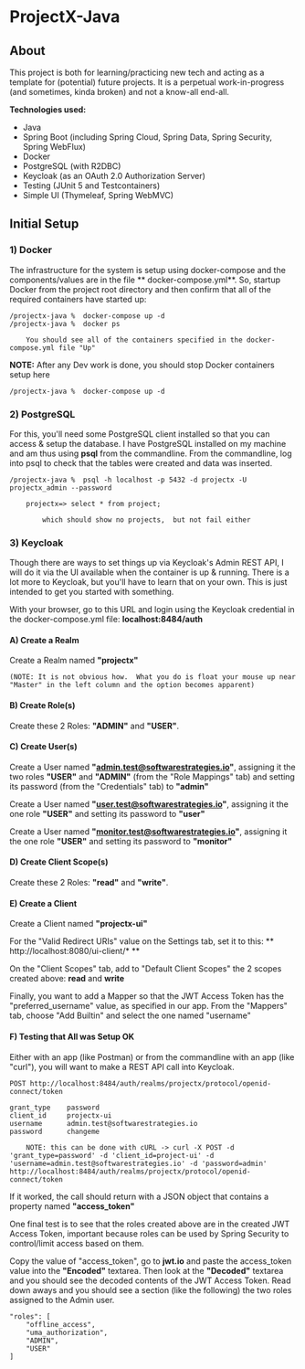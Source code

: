 # ProjectX-Java

## About

This project is both for learning/practicing new tech and acting as a template for (potential) future projects. It is a
perpetual work-in-progress (and sometimes, kinda broken) and not a know-all end-all.

**Technologies used:**

- Java
- Spring Boot (including Spring Cloud, Spring Data, Spring Security, Spring WebFlux)
- Docker
- PostgreSQL (with R2DBC)
- Keycloak (as an OAuth 2.0 Authorization Server)
- Testing (JUnit 5 and Testcontainers)
- Simple UI (Thymeleaf, Spring WebMVC)

## Initial Setup

### 1) Docker

The infrastructure for the system is setup using docker-compose and the components/values are in the file **
docker-compose.yml**. So, startup Docker from the project root directory and then confirm that all of the required
containers have started up:

    /projectx-java %  docker-compose up -d
    /projectx-java %  docker ps

        You should see all of the containers specified in the docker-compose.yml file "Up"

**NOTE:**  After any Dev work is done, you should stop Docker containers setup here

    /projectx-java %  docker-compose up -d

### 2) PostgreSQL

For this, you'll need some PostgreSQL client installed so that you can access & setup the database. I have PostgreSQL
installed on my machine and am thus using **psql** from the commandline. From the commandline, log into psql to check
that the tables were created and data was inserted.

    /projectx-java %  psql -h localhost -p 5432 -d projectx -U projectx_admin --password

        projectx=> select * from project;
    
            which should show no projects,  but not fail either

### 3) Keycloak

Though there are ways to set things up via Keycloak's Admin REST API, I will do it via the UI available when the container is up & running.  There is a lot more to Keycloak, but you'll have to learn that on your own.  This is just intended to get you started with something.

With your browser, go to this URL and login using the Keycloak credential in the docker-compose.yml file:   **localhost:8484/auth**

#### A) Create a Realm

Create a Realm named **"projectx"**

    (NOTE: It is not obvious how.  What you do is float your mouse up near "Master" in the left column and the option becomes apparent)

#### B) Create Role(s)

Create these 2 Roles:  **"ADMIN"** and **"USER"**.

#### C) Create User(s)

Create a User named **"admin.test@softwarestrategies.io"**, assigning it the two roles **"USER"** and **"ADMIN"** (from
the "Role Mappings" tab) and setting its password (from the "Credentials" tab) to **"admin"**

Create a User named **"user.test@softwarestrategies.io"**, assigning it the one role **"USER"** and setting its
password to **"user"**

Create a User named **"monitor.test@softwarestrategies.io"**, assigning it the one role **"USER"** and setting its
password to **"monitor"**

#### D) Create Client Scope(s)

Create these 2 Roles:  **"read"** and **"write"**.

#### E) Create a Client

Create a Client named **"projectx-ui"**

For the "Valid Redirect URIs" value on the Settings tab, set it to this:  ** http://localhost:8080/ui-client/* **

On the "Client Scopes" tab, add to "Default Client Scopes" the 2 scopes created above:  **read** and **write**

Finally, you want to add a Mapper so that the JWT Access Token has the "preferred_username" value, as specified in our app.  From the "Mappers" tab, choose "Add Builtin" and select the one named "username"

#### F) Testing that All was Setup OK

Either with an app (like Postman) or from the commandline with an app (like "curl"), you will want to make a REST API
call into Keycloak.

    POST http://localhost:8484/auth/realms/projectx/protocol/openid-connect/token

    grant_type    password
    client_id     projectx-ui
    username      admin.test@softwarestrategies.io
    password      changeme

        NOTE: this can be done with cURL -> curl -X POST -d 'grant_type=password' -d 'client_id=project-ui' -d 'username=admin.test@softwarestrategies.io' -d 'password=admin' http://localhost:8484/auth/realms/projectx/protocol/openid-connect/token

If it worked, the call should return with a JSON object that contains a property named **"access_token"**

One final test is to see that the roles created above are in the created JWT Access Token, important because roles can
be used by Spring Security to control/limit access based on them.

Copy the value of "access_token", go to **jwt.io** and paste the access_token value into the **"Encoded"** textarea.
Then look at the **"Decoded"** textarea and you should see the decoded contents of the JWT Access Token. Read down aways
and you should see a section (like the following) the two roles assigned to the Admin user.

    "roles": [
        "offline_access",
        "uma_authorization",
        "ADMIN",
        "USER"
    ]
